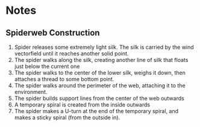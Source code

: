 
# Notes

## Spiderweb Construction

1. Spider releases some extremely light silk. The silk is carried by the wind vectorfield until it reaches another solid point. 
2. The spider walks along the silk, creating another line of silk that floats just below the current one
3. The spider walks to the center of the lower silk, weighs it down, then attaches a thread to some bottom point.
4. The spider walks around the perimeter of the web, attaching it to the environment.
5. The spider builds support lines from the center of the web outwards
6. A temporary spiral is created from the inside outwards
7. The spider makes a U-turn at the end of the temporary spiral, and makes a sticky spiral (from the outside in).